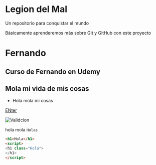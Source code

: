 # Legion del Mal
Un repositorio para conquistar el mundo

Básicamente aprenderemos más sobre Git y GitHub con este proyecto


# Fernando


## Curso de Fernando en Udemy


## Mola mi vida de mis cosas

* Hola mola mi cosas

[ENter]()


![Validcion]()


hola mola `Holas` 

``` html
<h1>Hola</h1>
<script>
<h1 class="Hola">
</h1>
</script>
```
